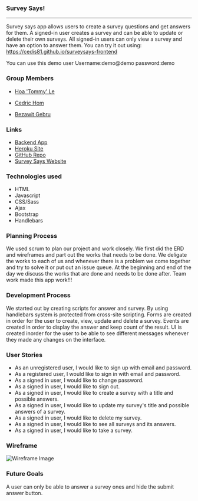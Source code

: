 ### Survey Says!

----

Survey says app allows users to create a survey questions and get answers for them. A signed-in user creates a survey and can be able to update or delete their own surveys. All signed-in users can only view a survey and have an option to answer them. You can try it out using: https://cedis81.github.io/surveysays-frontend


You can use this demo user
Username:demo@demo password:demo

### Group Members
* [Hoa 'Tommy' Le](https://github.com/Tommyle90)

* [Cedric Hom](https://github.com/cedis81)

* [Bezawit Gebru](https://github.com/bbgweb)

### Links
* [Backend App](https://github.com/cedis81/surveysays-backend)
* [Heroku Site](https://stormy-beyond-55396.herokuapp.com/)
* [GitHub Repo](https://github.com/cedis81/surveysays-frontend)
* [Survey Says Website](https://cedis81.github.io/surveysays-frontend)


### Technologies used
- HTML
- Javascript
- CSS/Sass
- Ajax
- Bootstrap
- Handlebars



### Planning Process
We used scrum to plan our project and work closely. We first did the ERD and wireframes and part out the works that needs to be done. We deligate the works to each of us and whenever there is a problem we come together and try to solve it or put out an issue queue. At the beginning and end of the day we discuss the works that are done and needs to be done after. Team work made this app work!!!

### Development Process
We started out by creating scripts for answer and survey. By using handlebars system is protected from cross-site scripting. Forms are created
in order for the user to create, view, update and delete a survey. Events are created in order to display the answer and keep count of the result.
UI is created inorder for the user to be able to see different messages whenever they made any changes on the interface.

### User Stories

- As an unregistered user, I would like to sign up with email and password.
- As a registered user, I would like to sign in with email and password.
- As a signed in user, I would like to change password.
- As a signed in user, I would like to sign out.
- As a signed in user, I would like to create a survey with a title and possible answers.
- As a signed in user, I would like to update my survey's title and possible answers of a survey.
- As a signed in user, I would like to delete my survey.
- As a signed in user, I would like to see all surveys and its answers.
- As a signed in user, I would like to take a survey.


### Wireframe
![Wireframe Image](https://i.imgur.com/TotIBGt.jpg)


### Future Goals
A user can only be able to answer a survey ones and hide the submit answer button.
